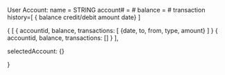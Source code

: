 User Account:
name = STRING
account# = #
balance = #
transaction history=[ { balance credit/debit amount date} ]


{
[
  { accountid, 
    balance, 
    transactions: [
    {date, to, from, type, amount}
    ]
  }
  { accountid,
  balance,
  transactions: [] }
],

selectedAccount: {}


}